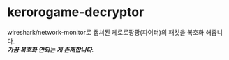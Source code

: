 # kerorogame-decryptor

wireshark/network-monitor로 캡쳐된 케로로팡팡(파이터)의 패킷을 복호화 해줍니다.  
**_가끔 복호화 안되는 게 존재합니다._**
